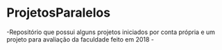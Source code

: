 # ProjetosParalelos
-Repositório que possui alguns projetos iniciados por conta própria e um projeto para avaliação da faculdade feito em 2018 - 

